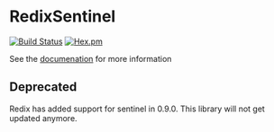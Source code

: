 # RedixSentinel

[![Build Status](https://api.travis-ci.org/ananthakumaran/redix_sentinel.svg?branch=master)](https://travis-ci.org/ananthakumaran/redix_sentinel)
[![Hex.pm](https://img.shields.io/hexpm/v/redix_sentinel.svg)](https://hex.pm/packages/redix_sentinel)


See the [documenation](https://hexdocs.pm/redix_sentinel) for more information


## Deprecated

Redix has added support for sentinel in 0.9.0. This library will not
get updated anymore.
